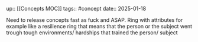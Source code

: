 up:: [[Concepts MOC]]
tags:: #concept 
date:: 2025-01-18

Need to release concepts fast as fuck and ASAP.
Ring with attributes for example like a resilience ring that means that the person or the subject went trough tough environments/ hardships that trained the person/ subject